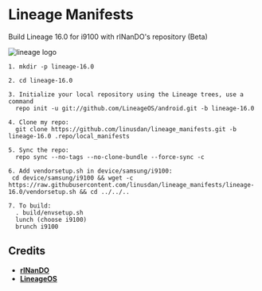 # Lineage Manifests
Build Lineage 16.0 for i9100 with rINanDO's repository (Beta)

![lineage logo](https://github.com/linusdan/local_manifests/raw/lineage-16.0/lineage.png)


```
1. mkdir -p lineage-16.0

2. cd lineage-16.0

3. Initialize your local repository using the Lineage trees, use a command
  repo init -u git://github.com/LineageOS/android.git -b lineage-16.0

4. Clone my repo:
  git clone https://github.com/linusdan/lineage_manifests.git -b lineage-16.0 .repo/local_manifests

5. Sync the repo:
  repo sync --no-tags --no-clone-bundle --force-sync -c

6. Add vendorsetup.sh in device/samsung/i9100:
 cd device/samsung/i9100 && wget -c https://raw.githubusercontent.com/linusdan/lineage_manifests/lineage-16.0/vendorsetup.sh && cd ../../..

7. To build:
  . build/envsetup.sh
  lunch (choose i9100)
  brunch i9100
```


Credits
-------
* [**rINanDO**](https://github.com/rINanDO)
* [**LineageOS**](https://github.com/LineageOS)
